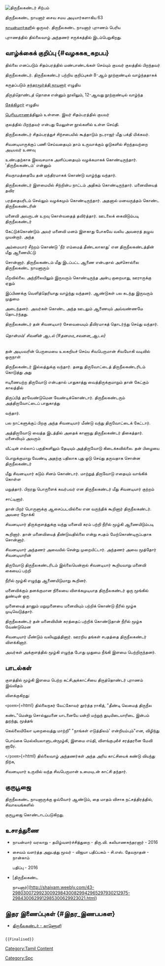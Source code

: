 ![திருநீலகண்டர் சிற்பம்](Thiruneelakanda-nayanar.jpg "திருநீலகண்டர் சிற்பம்")
திருநீலகண்ட நாயனார் சைவ சமய அடியார்களாகிய 63
[நாயன்மார்கள](நாயன்மார்கள் "wikilink")ில் ஒருவர். திருநீலகண்ட நாயனார் புராணம் பெரிய
புராணத்தில் தில்லைவாழ் அந்தணர் சருக்கத்தில் இடம்பெறுகிறது.

## வாழ்க்கைக் குறிப்பு {#வழககக_கறபப}

தில்லை எனப்படும் சிதம்பரத்தில் மண்பாண்டங்கள் செய்யும் குயவர் குலத்தில் பிறந்தவர்
திருநீலகண்டர். திருநீலகண்டர் பற்றிய குறிப்புகள் 8-ஆம் நூற்றாண்டில் வாழ்ந்ததாகக்
கருதப்படும் [சுந்தரமூர்த்தி நாயனார்](சுந்தரமூர்த்தி_நாயனார் "wikilink") எழுதிய
*திருத்தொண்டத் தொகை* என்னும் நூலிலும், 12-ஆவது நூற்றாண்டில் வாழ்ந்த
[சேக்கிழார்](சேக்கிழார் "wikilink") எழுதிய
[பெரியபுராணத](பெரியபுராணம் "wikilink")்திலும் உள்ளன. இவர் சிதம்பரத்தில் குயவர்
குலத்தில் பிறந்தவர் என்பது மேலுள்ள நூல்களில் உள்ள செய்தி.

திருநீலகண்டர் சிதம்பரத்துச் சிற்சபையில் கூத்தாடும் நடராஜர் மீது பக்தி மிக்கவர்.
சிவனடியாருக்குப் பணி செய்வதையும் தாம் உருவாக்கும் ஓடுகளில் சிறந்தவற்றை அடியவர் உணவு
உண்பதற்காக இலவசமாக அளிப்பதையும் வழக்கமாகக் கொண்டிருந்தார். 'திருநீலகண்டம்' என்னும்
சிவநாமத்தையே தன் மந்திரமாகக் கொண்டு வாழ்ந்து வந்தார்.

திருநீலகண்டர் இளமையில் சிற்றின்ப நாட்டம் அதிகம் கொண்டிருந்தார். மனைவியைத் தவிர
பரத்தையரிடம் செல்லும் வழக்கமும் கொண்டிருந்தார். அதனால் மனவருத்தம் கொண்ட திருநீலகண்டரின்
மனைவி அவருடன் உறவு கொள்வதைத் தவிர்த்தார். ஊடலைக் கைவிடும்படி திருநீலகண்டர்
கேட்டுக்கொண்டும் அவர் மனைவி மனம் இளகாது போகவே வலிய அவரைத் தழுவ முயன்றார். அந்த
அம்மையார் சீற்றம் கொண்டு \'நீர் எம்மைத் தீண்டலாகாது' என திருநீலகண்டத்தின் மீது ஆணையிட்டு
சொன்னார். திருநீலகண்டம் மீது இடப்பட்ட ஆணை என்பதால் அச்சொல்லை திருநீலகண்ட நாயனாரும்
மீறவில்லை. அந்நிலையிலும் இருவரும் கொண்டிருந்த அன்பு குறையாது, ஊராருக்கு ஏதும்
இப்பிணக்கு வெளித்தெரியாது வாழ்ந்து வந்தனர். ஆண்டுகள் பல கடந்து இருவரும் முதுமை
அடைந்தனர். அவர்கள் கொண்ட அந்த ஊடலும் ஆணையும் அவ்வண்ணமே தொடர்ந்தது.

திருநீலகண்டர் தன் சிவனடியார் சேவையையும் தீவிரமாகத் தொடர்ந்து செய்து வந்தார்.

###### தொன்மம்/ சிவனின் ஆடல் {#தனமம_சவனன_ஆடல}

தன் அடியவரின் பெருமையை உலகறியச் செய்ய சிவபெருமான் சிவயோகி வடிவில் ஒருநாள்
திருநீலகண்டர் இல்லத்துக்கு வந்தார். தனது திருவோட்டைத் திருநீலகண்டரிடம் கொடுத்து அது
ஈடிணையற்ற திருவோடு என்பதால் பாதுகாத்து வைத்திருக்குமாறும் தான் கேட்கும் காலத்தில்
திருப்பித் தரவேண்டுமென வேண்டிக்கொண்டார். திருநீலகண்டரும் அத்திருவோட்டைப் பாதுகாத்து
வந்தார்.

பல நாட்களுக்குப் பிறகு அந்த சிவனடியார் மீண்டு வந்து திருவோட்டைக் கேட்டார்.
அத்திருவோடு வைத்த இடத்தில் அதைக் காணாது திருநீலகண்டர் திகைத்தார். மனைவியும் அவரும்
வீட்டின் எல்லாப் பகுதிகளிலும் தேடியும் அத்திருவோடு கிடைக்கவில்லை. தன் பிழையை
பொறுக்குமாறு வேண்டி அதற்கு பதிலாக புது ஓடு செய்து தருவதாக சொன்ன திருநீலகண்டர்
மீது சிவனடியார் கடும் சினம் கொண்டார். மாற்றுத் திருவோடு எதையும் வாங்கிக் கொள்ள
மறுத்தார். பிறரது பொருளைக் கவர்பவர் என திருநீலகண்டர் மீது சிவனடியார் குற்றம்
சாட்டினார்.

தான் பிறர் பொருளுக்கு ஆசைப்படவில்லை என வருந்திக் கூறினார் திருநீலகண்டர். அவரை நோக்கி
சிவனடியார் திருக்குளத்துக்கு வந்து மனைவி கரம் பற்றி நீரில் மூழ்கி ஆணையிடும்படி
கூறினார். தான் மனைவியைத் தீண்டுவதில்லை என்று சபதம் மேற்கொண்டிருப்பதாக சொன்னார்.
சிவனடியார் அந்தணர் அவையில் சென்று முறையிட்டார். அந்தணர் அவை மூத்தோர் சிவனடியாரின்
திருவோடு திருநீலகண்டரிடம் இல்லையென்றால் சிவனடியார் கூறியவாறு மனைவி கையைப் பற்றி
நீரில் மூழ்கி எழுந்து ஆணையிடுமாறு கூறினர்.

மனைவிக்கும் தனக்குமான நிலையை விளக்கமுடியாத திருநீலகண்டர் ஒரு மூங்கில் துண்டின் ஒரு
முனையைத் தானும் மறுமுனையை மனைவியும் பற்றிக் கொண்டு நீரில் மூழ்க முடிவெடுத்தார்.
திருநீலகண்டர் தன் மனைவியின் கரத்தைப் பற்றிக் கொண்டுதான் நீரில் மூழ்க வேண்டுமென
சிவனடியார் மீண்டும் வலியுறுத்தினார். ஊரறிய தங்கள் சபதத்தை திருநீலகண்டர் விளக்கினார்.

அவர்கள் அக்குளத்தில் மூழ்கி எழுந்த போது முதுமை நீங்கி இளமை பெற்றிருந்தனர்.

## பாடல்கள்

குளத்தில் மூழ்கி இளமை பெற்ற கட்சிஅக்காட்சியை திருத்தொண்டர் புராணம் இவ்விதம்
விளக்குகிறது:

`<poem>`{=html} தில்லைநகர் வேட்கோவர் தூர்த்த ராகித், \"தீண்டி லெமைத் திருநீல
கண்ட\"மென்று சொல்லுமனை யாடனையே யன்றி மற்றுந் துடியிடையாரிடை இன்பம் துறந்து, மூத்தங்
கெல்லையிலோ டிறைவைத்து மாற்றி\" \"நாங்கள் எடுத்திலம்\' என்றியம்பும்\"என, விழிந்து
பொய்கை மெல்லியலாளுடன்மூழ்கி, இளமை எய்தி, விளங்குபுலீச் சரத்தரனை மேவி னாரே.
`</poem>`{=html} தில்லைவாழ் அந்தணர்கள் அந்த அரிய காட்சியைக் கண்டு வியந்து நிற்க,
சிவனடியார் உருவில் வந்த சிவபெருமான் உமையுடன் காட்சி தந்தார்.

## குருபூஜை

திருநீலகண்ட நாயனாருக்கு ஒவ்வோர் ஆண்டும், தை மாதம் விசாக நட்சத்திரத்தில், சிவாலயங்களில்
குருபூஜை கொண்டாடப்படுகிறது.

## உசாத்துணை

-   நாயன்மார் வரலாறு - தமிழ்வளர்ச்சித்துறை - திரு.வி. கலியாணசுந்தரனார் - 2016
-   சைவம் வளர்த்த அறுபத்து மூவர் - விஜயா பதிப்பகம் - சி.எஸ். தேவநாதன் - நான்காம்
    பதிப்பு - 2016
-   [திருநீலகண்ட
    நாயனார்](http://shaivam.weebly.com/43-29803007299230092984300829942965297930212975-2984300629912985300629923021.html)

## இதர இணைப்புகள் {#இதர_இணபபகள}

-   [திருநீலகண்டர் - காணொளி](https://www.youtube.com/watch?v=F0_0A415BVY)

```{=mediawiki}
{{Finalised}}
```
[Category:Tamil Content](Category:Tamil_Content "wikilink")
[Category:Spc](Category:Spc "wikilink")
